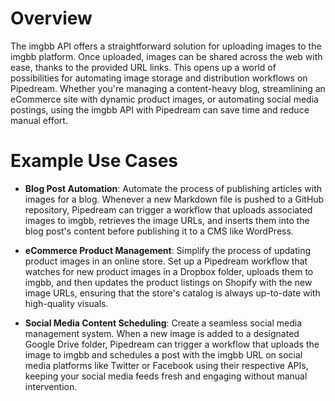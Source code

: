 # Overview

The imgbb API offers a straightforward solution for uploading images to the imgbb platform. Once uploaded, images can be shared across the web with ease, thanks to the provided URL links. This opens up a world of possibilities for automating image storage and distribution workflows on Pipedream. Whether you're managing a content-heavy blog, streamlining an eCommerce site with dynamic product images, or automating social media postings, using the imgbb API with Pipedream can save time and reduce manual effort.

# Example Use Cases

- **Blog Post Automation**: Automate the process of publishing articles with images for a blog. Whenever a new Markdown file is pushed to a GitHub repository, Pipedream can trigger a workflow that uploads associated images to imgbb, retrieves the image URLs, and inserts them into the blog post's content before publishing it to a CMS like WordPress.

- **eCommerce Product Management**: Simplify the process of updating product images in an online store. Set up a Pipedream workflow that watches for new product images in a Dropbox folder, uploads them to imgbb, and then updates the product listings on Shopify with the new image URLs, ensuring that the store's catalog is always up-to-date with high-quality visuals.

- **Social Media Content Scheduling**: Create a seamless social media management system. When a new image is added to a designated Google Drive folder, Pipedream can trigger a workflow that uploads the image to imgbb and schedules a post with the imgbb URL on social media platforms like Twitter or Facebook using their respective APIs, keeping your social media feeds fresh and engaging without manual intervention.
